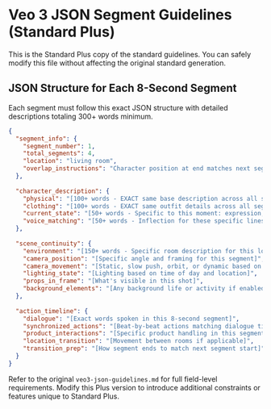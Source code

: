 # Veo 3 JSON Segment Guidelines (Standard Plus)

This is the Standard Plus copy of the standard guidelines. You can safely modify this file without affecting the original standard generation.

## JSON Structure for Each 8-Second Segment

Each segment must follow this exact JSON structure with detailed descriptions totaling 300+ words minimum.

```json
{
  "segment_info": {
    "segment_number": 1,
    "total_segments": 4,
    "location": "living room",
    "overlap_instructions": "Character position at end matches next segment start"
  },
  
  "character_description": {
    "physical": "[100+ words - EXACT same base description across all segments]",
    "clothing": "[100+ words - EXACT same outfit details across all segments]",
    "current_state": "[50+ words - Specific to this moment: expression, energy, position]",
    "voice_matching": "[50+ words - Inflection for these specific lines]"
  },
  
  "scene_continuity": {
    "environment": "[150+ words - Specific room description for this location]",
    "camera_position": "[Specific angle and framing for this segment]",
    "camera_movement": "[Static, slow push, orbit, or dynamic based on style]",
    "lighting_state": "[Lighting based on time of day and location]",
    "props_in_frame": "[What's visible in this shot]",
    "background_elements": "[Any background life or activity if enabled]"
  },
  
  "action_timeline": {
    "dialogue": "[Exact words spoken in this 8-second segment]",
    "synchronized_actions": "[Beat-by-beat actions matching dialogue timing]",
    "product_interactions": "[Specific product handling in this segment]",
    "location_transition": "[Movement between rooms if applicable]",
    "transition_prep": "[How segment ends to match next segment start]"
  }
}
```

Refer to the original `veo3-json-guidelines.md` for full field-level requirements. Modify this Plus version to introduce additional constraints or features unique to Standard Plus. 